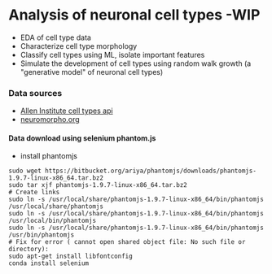 # Analysis of neuronal cell types -WIP

- EDA of cell type data
- Characterize cell type morphology
- Classify cell types using ML, isolate important features
- Simulate the development of cell types using random walk growth (a "generative model" of neuronal cell types)



### Data sources
- [Allen Institute cell types api](http://alleninstitute.github.io/AllenSDK/cell_types.html)
- [neuromorpho.org](http://neuromorpho.org/byspecies.jsp)

#### Data download using selenium phantom.js

- install phantomjs
```
sudo wget https://bitbucket.org/ariya/phantomjs/downloads/phantomjs-1.9.7-linux-x86_64.tar.bz2
sudo tar xjf phantomjs-1.9.7-linux-x86_64.tar.bz2
# Create links
sudo ln -s /usr/local/share/phantomjs-1.9.7-linux-x86_64/bin/phantomjs /usr/local/share/phantomjs
sudo ln -s /usr/local/share/phantomjs-1.9.7-linux-x86_64/bin/phantomjs /usr/local/bin/phantomjs
sudo ln -s /usr/local/share/phantomjs-1.9.7-linux-x86_64/bin/phantomjs /usr/bin/phantomjs
# Fix for error ( cannot open shared object file: No such file or directory):
sudo apt-get install libfontconfig
conda install selenium
```
